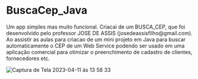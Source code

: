<h1>BuscaCep_Java</h1>

<p>Um app simples mas muito funcional. Criacai de um BUSCA_CEP, que foi desenvolvido pelo  professor JOSE DE ASSIS (josedeassisfilho@gmail.com). Ao assistir as aulas para criacao de um mini projeto em Java para buscar automaticamente o CEP de um Web Service podendo ser usado em uma aplicação comercial para otimizar o preenchimento de cadastro de clientes, fornecedores etc.</p>

![Captura de Tela 2023-04-11 às 13 58 33](https://user-images.githubusercontent.com/112344339/231237081-b674a21d-9743-45af-ba4d-5e2bb6b8c350.png)
